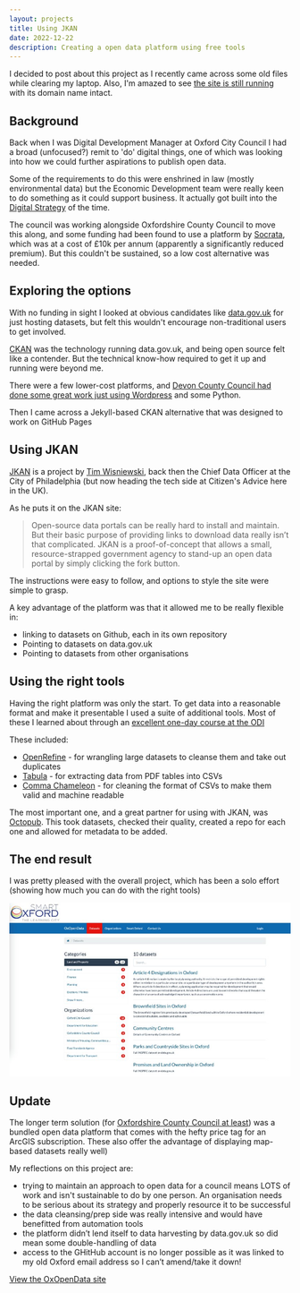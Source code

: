 ```yaml
---
layout: projects
title: Using JKAN
date: 2022-12-22
description: Creating a open data platform using free tools
---
```


I decided to post about this project as I recently came across some old files while clearing my laptop. Also, I'm amazed to see [the site is still running](https://www.oxopendata.uk/) with its domain name intact.

## Background

Back when I was Digital Development Manager at Oxford City Council I had a broad (unfocused?) remit to 'do' digital things, one of which was looking into how we could further aspirations to publish open data.

Some of the requirements to do this were enshrined in law (mostly environmental data) but the Economic Development team were really keen to do something as it could support business. It actually got built into the [Digital Strategy](https://digital.oxford.gov.uk/strategy/collaboration.html) of the time.

The council was working alongside Oxfordshire County Council to move this along, and some funding had been found to use a platform by [Socrata](https://dev.socrata.com/), which was at a cost of £10k per annum (apparently a significantly reduced premium). But this couldn't be sustained, so a low cost alternative was needed.

## Exploring the options

With no funding in sight I looked at obvious candidates like [data.gov.uk](https://www.data.gov.uk/) for just hosting datasets, but felt this wouldn't encourage non-traditional users to get involved.

[CKAN](https://ckan.org/) was the technology running data.gov.uk, and being open source felt like a contender. But the technical know-how required to get it up and running were beyond me.

There were a few lower-cost platforms, and [Devon County Council had done some great work just using Wordpress](https://www.devon.gov.uk/factsandfigures/open-data/) and some Python.

Then I came across a Jekyll-based CKAN alternative that was designed to work on GitHub Pages

## Using JKAN

[JKAN](https://jkan.io/) is a project by [Tim Wisniewski](https://twitter.com/timwis), back then the Chief Data Officer at the City of Philadelphia (but now heading the tech side at Citizen's Advice here in the UK).

As he puts it on the JKAN site:

> Open-source data portals can be really hard to install and maintain. But their basic purpose of providing links to download data really isn’t that complicated. JKAN is a proof-of-concept that allows a small, resource-strapped government agency to stand-up an open data portal by simply clicking the fork button.

The instructions were easy to follow, and options to style the site were simple to grasp. 

A key advantage of the platform was that it allowed me to be really flexible in:

*   linking to datasets on Github, each in its own repository
*   Pointing to datasets on data.gov.uk
*   Pointing to datasets from other organisations

## Using the right tools

Having the right platform was only the start. To get data into a reasonable format and make it presentable I used a suite of additional tools. Most of these I learned about through an [excellent one-day course at the ODI](https://theodi.org/event_series/open-data-in-a-day/)

These included:

*   [OpenRefine](https://openrefine.org/) - for wrangling large datasets to cleanse them and take out duplicates
*   [Tabula](https://tabula.technology/) - for extracting data from PDF tables into CSVs
*   [Comma Chameleon](https://comma-chameleon.io/) - for cleaning the format of CSVs to make them valid and machine readable

The most important one, and a great partner for using with JKAN, was [Octopub](https://octopub.io/). This took datasets, checked their quality, created a repo for each one and allowed for metadata to be added. 

## The end result

I was pretty pleased with the overall project, which has been a solo effort (showing how much you can do with the right tools)

![](../img/OxOpenData.jpg)

## Update

The longer term solution (for [Oxfordshire County Council at least](https://openmaps-oxfordshire.opendata.arcgis.com/)) was a bundled open data platform that comes with the hefty price tag for an ArcGIS subscription. These also offer the advantage of displaying map-based datasets really well)

My reflections on this project are:

*   trying to maintain an approach to open data for a council means LOTS of work and isn't sustainable to do by one person. An organisation needs to be serious about its strategy and properly resource it to be successful
*   the data cleansing/prep side was really intensive and would have benefitted from automation tools
*   the platform didn’t lend itself to data harvesting by data.gov.uk so did mean some double-handling of data
*   access to the GHitHub account is no longer possible as it was linked to my old Oxford email address so I can’t amend/take it down!

[View the OxOpenData site](https://www.oxopendata.uk/)
